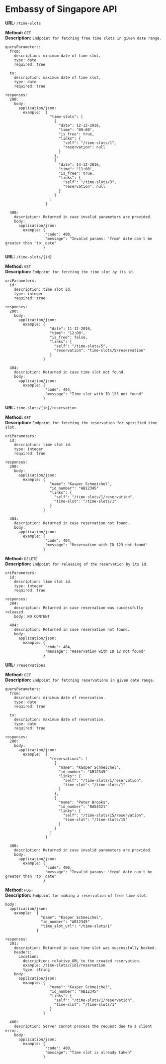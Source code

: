 # Embassy of Singapore API #

**URL:** `/time-slots`

**Method:** `GET` <br />
**Description:** `Endpoint for fetching free time slots in given date range.`

    queryParameters:
      from:
        description: minimum date of time slot.
        type: date
        required: true

      to:
        description: maximum date of time slot.
        type: date
        required: true

    responses:
      200:
        body:
          application/json:
            example:  {
                        "time-slots": [
                          {
                            "date": 12-12-2016,
                            "time": "09:00",
                            "is_free": true,
                            "links": {
                              "self": "/time-slots/1",
                              "reservation": null
                            }
                          },
                          {
                            "date": 14-12-2016,
                            "time": "11:00",
                            "is_free": true,
                            "links": {
                              "self": "/time-slots/3",
                              "reservation": null
                            }
                          }
                        ]
                      }

      400:
        description: Returned in case invalid parameters are provided.
        body:  
          application/json:
            example: {
                      "code": 400,
                      "message": "Invalid params: 'from' date can't be greater than 'to' date"
                     }


**URL:** `/time-slots/{id}`

**Method:** `GET` <br />
**Description:** `Endpoint for fetching the time slot by its id.`

    uriParameters:
      id:
        description: time slot id.
        type: integer
        required: true

    responses:
      200:
        body:
          application/json:
            example: {
                        "date": 11-12-2016,
                        "time": "12:00",
                        "is_free": false,
                        "links": {
                          "self": "/time-slots/5",
                          "reservation": "time-slots/5/reservation"
                        }
                     }

      404:
        description: Returned in case time slot not found.
        body:  
          application/json:
            example: {
                      "code": 404,
                      "message": "Time slot with ID 123 not found"
                     }


**URL:** `time-slots/{id}/reservation`

**Method:** `GET` <br />
**Description:** `Endpoint for fetching the reservation for specified time slot.`

    uriParameters:
      id:
        description: time slot id.
        type: integer
        required: true

    responses:
      200:
        body:
          application/json:
            example: {
                        "name": "Kasper Schmeichel",
                        "id_number": "AB12345"
                        "links": {
                          "self": "/time-slots/1/reservation",
                          "time-slot": "/time-slots/1"
                        }
                     }

      404:
        description: Returned in case reservation not found.
        body:  
          application/json:
            example: {
                      "code": 404,
                      "message": "Reservation with ID 123 not found"
                     }

**Method:** `DELETE` <br />
**Description:** `Endpoint for releasing of the reservation by its id.`

    uriParameters:
      id:
        description: time slot id.
        type: integer
        required: true

    responses:
      204:
        description: Returned in case reservation was successfully released.
        body: NO CONTENT

      404:
        description: Returned in case reservation not found.
        body:  
          application/json:
            example: {
                      "code": 404,
                      "message": "Reservation with ID 12 not found"
                     }


**URL:** `/reservations`

**Method:** `GET` <br />
**Description:** `Endpoint for fetching reservations in given date range.`

    queryParameters:
      from:
        description: minimum date of reservation.
        type: date
        required: true

      to:
        description: maximum date of reservation.
        type: date
        required: true

    responses:
      200:
        body:
          application/json:
            example:  {
                        "reservations": [
                          {
                            "name": "Kasper Schmeichel",
                            "id_number": "AB12345"
                            "links": {
                              "self": "/time-slots/1/reservation",
                              "time-slot": "/time-slots/1"
                            }
                          },
                          {
                            "name": "Peter Brooks",
                            "id_number": "BA54321"
                            "links": {
                              "self": "/time-slots/15/reservation",
                              "time-slot": "/time-slots/15"
                            }
                          }
                        ]
                      }

      400:
        description: Returned in case invalid parameters are provided.
        body:  
          application/json:
            example: {
                      "code": 400,
                      "message": "Invalid params: 'from' date can't be greater than 'to' date"
                     }

**Method:** `POST` <br /> 
**Description:** `Endpoint for making a reservation of free time slot.`

    body:
      application/json:
        example:  {
                    "name": "Kasper Schmeichel",
                    "id_number": "AB12345"
                    "time_slot_url": "/time-slots/1"
                  }

    responses:
      201:
        description: Returned in case time slot was successfully booked.
        headers: 
          Location:
            description: relative URL to the created reservation.
            example: /time-slots/{id}/reservation
            type: string
        body:
          application/json:
            example: {
                        "name": "Kasper Schmeichel",
                        "id_number": "AB12345"
                        "links": {
                          "self": "/time-slots/1/reservation",
                          "time-slot": "/time-slots/1"
                        }
                     }

      400:
        description: Server cannot process the request due to a client error.
        body:
          application/json:
            example: {
                      "code": 400,
                      "message": "Time slot is already taken"
                     }

